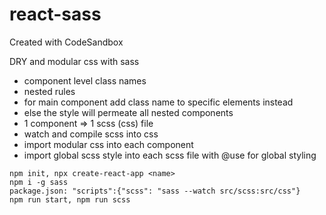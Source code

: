 # react-sass
Created with CodeSandbox

DRY and modular css with sass
- component level class names
- nested rules
- for main component add class name to specific elements instead
- else the style will permeate all nested components
- 1 component => 1 scss (css) file
- watch and compile scss into css
- import modular css into each component
- import global scss style into each scss file with @use for global styling
  
`npm init, npx create-react-app <name>`    
`npm i -g sass`    
`package.json: "scripts":{"scss": "sass --watch src/scss:src/css"}`    
`npm run start, npm run scss`  

